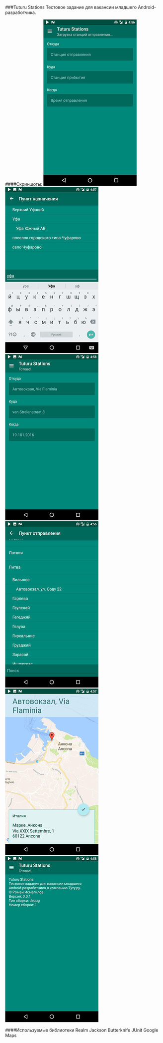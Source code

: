 ###Tuturu Stations
Тестовое задание для вакансии младшего Android-разработчика.

####Скриншоты:
![6](https://github.com/Pomis/TuturuStations/blob/master/screenshots/6.jpg?raw=true)
![5](https://github.com/Pomis/TuturuStations/blob/master/screenshots/5.jpg?raw=true)
![4](https://github.com/Pomis/TuturuStations/blob/master/screenshots/4.jpg?raw=true)
![3](https://github.com/Pomis/TuturuStations/blob/master/screenshots/3.jpg?raw=true)
![2](https://github.com/Pomis/TuturuStations/blob/master/screenshots/2.jpg?raw=true)
![1](https://github.com/Pomis/TuturuStations/blob/master/screenshots/1.jpg?raw=true)

####Используемые библиотеки
Realm
Jackson
Butterknife
JUnit
Google Maps


